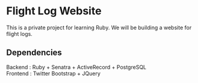 Flight Log Website
==================

This is a private project for learning Ruby. We will be building a website for flight logs.

Dependencies
------------
Backend  : Ruby + Senatra + ActiveRecord + PostgreSQL  
Frontend : Twitter Bootstrap + JQuery
